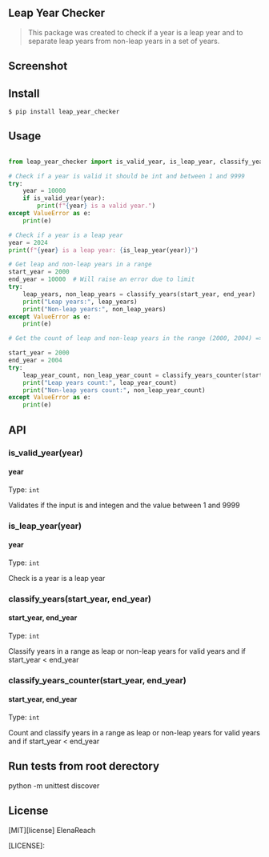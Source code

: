 ## Leap Year Checker

> This package was created to check if a year is a leap year and to separate leap years from non-leap years in a set of years.

## Screenshot



## Install

```
$ pip install leap_year_checker
```

## Usage

```python

from leap_year_checker import is_valid_year, is_leap_year, classify_years, classify_years_counter

# Check if a year is valid it should be int and between 1 and 9999
try:
    year = 10000
    if is_valid_year(year):
        print(f"{year} is a valid year.")
except ValueError as e:
    print(e)

# Check if a year is a leap year
year = 2024
print(f"{year} is a leap year: {is_leap_year(year)}")

# Get leap and non-leap years in a range
start_year = 2000
end_year = 10000  # Will raise an error due to limit
try:
    leap_years, non_leap_years = classify_years(start_year, end_year)
    print("Leap years:", leap_years)
    print("Non-leap years:", non_leap_years)
except ValueError as e:
    print(e)

# Get the count of leap and non-leap years in the range (2000, 2004) => (2, 3) respectively

start_year = 2000
end_year = 2004  
try:
    leap_year_count, non_leap_year_count = classify_years_counter(start_year, end_year)
    print("Leap years count:", leap_year_count)
    print("Non-leap years count:", non_leap_year_count)
except ValueError as e:
    print(e)

```

## API

### is_valid_year(year)

#### year

Type: `int`

Validates if the input is and integen and the value between 1 and 9999

### is_leap_year(year)

#### year

Type: `int`

Check is a year is a leap year

### classify_years(start_year, end_year)

#### start_year, end_year

Type: `int`

Classify years in a range as leap or non-leap years for valid years and if start_year < end_year

### classify_years_counter(start_year, end_year)

#### start_year, end_year

Type: `int`

Count and classify years in a range as leap or non-leap years for valid years and if start_year < end_year

## Run tests from root derectory
python -m unittest discover

## License

[MIT][license] ElenaReach

[LICENSE]:
